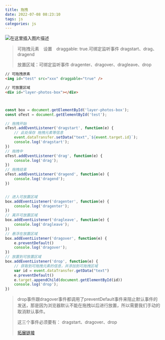 ```yaml
---
title: 拖拽
date: 2022-07-08 08:23:10
tags: js
categories: js
---
```


![在这里插入图片描述](https://img-blog.csdnimg.cn/a0cf52da3d9d414fa7f1403d8ea8e586.png?x-oss-process=image/watermark,type_d3F5LXplbmhlaQ,shadow_50,text_Q1NETiBAVGFyYV9fXw==,size_20,color_FFFFFF,t_70,g_se,x_16)

> 可拖拽元素　设置　draggable: true.可绑定监听事件 dragstart、drag、dragend
>
> 放置区域：可绑定监听事件 dragenter、dragover、dragleave、drop

```html
// 可拖拽原素
<img id="test" src="xxx" draggable="true" />

// 可放置区域
<div id="layer-photos-box"></div>
```

<!--more-->

```js


const box = document.getElementById('layer-photos-box');
const oTest = document.getElementById('test');

// 拖拽开始
oTest.addEventListener('dragstart', function(e) {
    // 此处保存 拖拽元素等信息
    event.dataTransfer.setData("text",`${event.target.id}`);
    console.log('dragstart');
})
// 拖拽中
oTest.addEventListener('drag', function(e) {
    console.log('drag');
})
// 拖拽结束
oTest.addEventListener('dragend', function(e) {
    console.log('dragend');
})


// 进入可放置区域
box.addEventListener('dragenter', function(e) {
    console.log('dragenter');
})
// 离开可放置区域
box.addEventListener('dragleave', function(e) {
    console.log('dragleave');
})
// 悬浮在放置区域
box.addEventListener('dragover', function(e) {
    e.preventDefault()
    console.log('dragover');
})
// 放置到可放置区域
box.addEventListener('drop', function(e) {
    // 获取到可拖拽元素的信息，并添加到可拖拽区域
    var id = event.dataTransfer.getData("text")
    e.preventDefault()
    e.target.appendChild(document.getElementById(id))
    console.log('drop');
})

```

> drop事件跟dragover事件都调用了preventDefault事件来阻止默认事件的发送，那是因为浏览器默认不能在拖拽以后进行放置，所以需要我们手动的取消默认事件。
>
> 这三个事件必须要有： dragstart、dragover、drop
>
> [拓展链接](https://www.redblobgames.com/making-of/draggable/)



